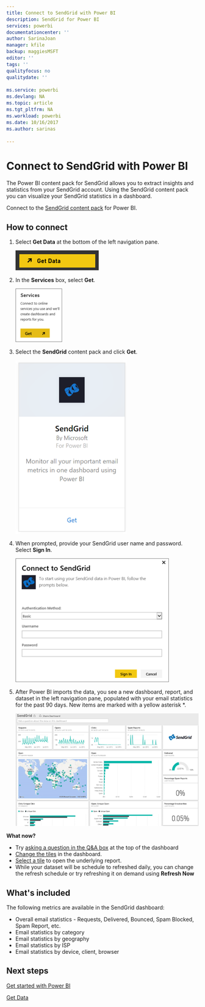 ```yaml
---
title: Connect to SendGrid with Power BI
description: SendGrid for Power BI
services: powerbi
documentationcenter: ''
author: SarinaJoan
manager: kfile
backup: maggiesMSFT
editor: ''
tags: ''
qualityfocus: no
qualitydate: ''

ms.service: powerbi
ms.devlang: NA
ms.topic: article
ms.tgt_pltfrm: NA
ms.workload: powerbi
ms.date: 10/16/2017
ms.author: sarinas

---
```

# Connect to SendGrid with Power BI
The Power BI content pack for SendGrid allows you to extract insights and statistics from your SendGrid account. Using the SendGrid content pack you can visualize your SendGrid statistics in a dashboard.

Connect to the [SendGrid content pack](https://app.powerbi.com/getdata/services/sendgrid) for Power BI.

## How to connect
1. Select **Get Data** at the bottom of the left navigation pane.
   
   ![](media/service-connect-to-sendgrid/pbi_getdata.png) 
2. In the **Services** box, select **Get**.
   
   ![](media/service-connect-to-sendgrid/pbi_getservices.png) 
3. Select the **SendGrid** content pack and click **Get**.
   
   ![](media/service-connect-to-sendgrid/sendgrid.png) 
4. When prompted, provide your SendGrid user name and password. Select **Sign In**.
   
   ![](media/service-connect-to-sendgrid/pbi_sendgridsignin.png)
5. After Power BI imports the data, you see a new dashboard, report, and dataset in the left navigation pane, populated with your email statistics for the past 90 days. New items are marked with a yellow asterisk \*.
   
   ![](media/service-connect-to-sendgrid/pbi_sendgriddash.png)

**What now?**

* Try [asking a question in the Q&A box](power-bi-q-and-a.md) at the top of the dashboard
* [Change the tiles](service-dashboard-edit-tile.md) in the dashboard.
* [Select a tile](service-dashboard-tiles.md) to open the underlying report.
* While your dataset will be schedule to refreshed daily, you can change the refresh schedule or try refreshing it on demand using **Refresh Now**

## What's included
The following metrics are available in the SendGrid dashboard:

* Overall email statistics - Requests, Delivered, Bounced, Spam Blocked, Spam Report, etc.
* Email statistics by category
* Email statistics by geography
* Email statistics by ISP
* Email statistics by device, client, browser

## Next steps
[Get started with Power BI](service-get-started.md)

[Get Data](service-get-data.md)

